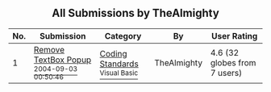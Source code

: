 ﻿<div align="center">

## All Submissions by TheAlmighty

</div>

No.  | Submission | Category | By   | User Rating
---- | ---------- | -------- | ---- | -----------
1 | [Remove TextBox Popup<br /><sup>2004-09-03 00:50:46</sup>](https://github.com/Planet-Source-Code/thealmighty-remove-textbox-popup__1-56000) | [Coding Standards<br /><sup>Visual Basic</sup>](../ByCategory/coding-standards__1-43.md) | TheAlmighty | 4.6 (32 globes from 7 users)
